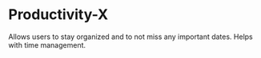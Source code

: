 # Productivity-X
Allows users to stay organized and to not miss any important dates. Helps with time management.
